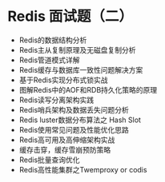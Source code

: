 # Redis 面试题（二）	

-  Redis的数据结构分析
- Redis主从复制原理及无磁盘复制分析
- Redis管道模式详解
- Redis缓存与数据库一致性问题解决方案
- 基于Redis实现分布式锁实战
- 图解Redis中的AOF和RDB持久化策略的原理
- Redis读写分离架构实践
- Redis哨兵架构及数据丢失问题分析
- Redis  luster数据分布算法之 Hash Slot
- Redis使用常见问题及性能优化思路
- Redis高可用及高伸缩架构实战
- 缓存击穿，缓存雪崩预防策略
- Redis批量查询优化
- Redis高性能集群之Twemproxy  or  codis

